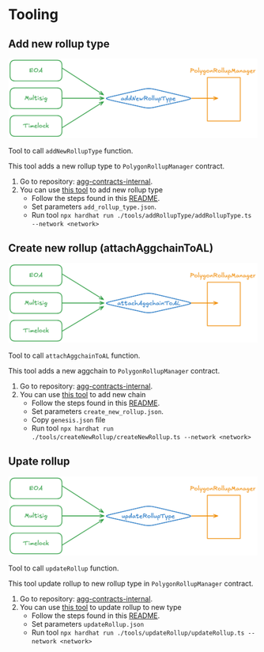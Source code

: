 # Tooling

## Add new rollup type
![addNewRollupType](/aggregation-layer/v0.3.0/img/tool_addNewRollupType.png)

Tool to call `addNewRollupType` function.

This tool adds a new rollup type to `PolygonRollupManager` contract. 

1. Go to repository: [agg-contracts-internal](https://github.com/agglayer/agg-contracts-internal).
2. You can use [this tool](https://github.com/agglayer/agg-contracts-internal/tree/feature/ongoing-v0.3.0/tools/addRollupType) to add new rollup type
    - Follow the steps found in this [README](https://github.com/agglayer/agg-contracts-internal/blob/feature/ongoing-v0.3.0/tools/addRollupType/README.md).
    - Set parameters `add_rollup_type.json`.
    - Run tool `npx hardhat run ./tools/addRollupType/addRollupType.ts --network <network>`

## Create new rollup (attachAggchainToAL)
![attachAggchainToAL](/aggregation-layer/v0.3.0/img/tool_attachAggchainToAL.png)

Tool to call `attachAggchainToAL` function.

This tool adds a new aggchain to `PolygonRollupManager` contract. 

1. Go to repository: [agg-contracts-internal](https://github.com/agglayer/agg-contracts-internal).
2. You can use [this tool](https://github.com/agglayer/agg-contracts-internal/tree/feature/ongoing-v0.3.0/tools/createNewRollup) to add new chain
    - Follow the steps found in this [README](https://github.com/agglayer/agg-contracts-internal/blob/feature/ongoing-v0.3.0/tools/createNewRollup/README.md).
    - Set parameters `create_new_rollup.json`.
    - Copy `genesis.json` file
    - Run tool `npx hardhat run ./tools/createNewRollup/createNewRollup.ts --network <network>`

## Upate rollup
![updateRollup](/aggregation-layer/v0.3.0/img/tool_updateRollup.png)

Tool to call `updateRollup` function.

This tool update rollup to new rollup type in `PolygonRollupManager` contract.

1. Go to repository: [agg-contracts-internal](https://github.com/agglayer/agg-contracts-internal).
2. You can use [this tool](https://github.com/agglayer/agg-contracts-internal/tree/feature/ongoing-v0.3.0/tools/updateRollup) to update rollup to new type
    - Follow the steps found in this [README](https://github.com/agglayer/agg-contracts-internal/blob/feature/ongoing-v0.3.0/tools/updateRollup/README.md).
    - Set parameters `updateRollup.json`
    - Run tool `npx hardhat run ./tools/updateRollup/updateRollup.ts --network <network>`